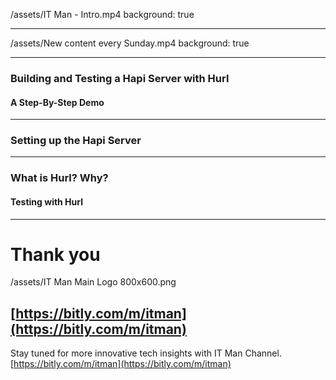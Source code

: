 
/assets/IT Man - Intro.mp4
background: true

---

/assets/New content every Sunday.mp4
background: true

---
### Building and Testing a Hapi Server with Hurl 
#### A Step-By-Step Demo

---
### Setting up the Hapi Server

---
### What is Hurl? Why?
#### Testing with Hurl

---

# Thank you

/assets/IT Man Main Logo 800x600.png
## [https://bitly.com/m/itman](https://bitly.com/m/itman)


Stay tuned for more innovative tech insights with IT Man Channel.
[https://bitly.com/m/itman](https://bitly.com/m/itman)
